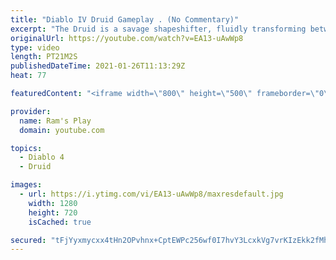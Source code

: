 ```yaml
---
title: "Diablo IV Druid Gameplay . (No Commentary)"
excerpt: "The Druid is a savage shapeshifter, fluidly transforming between the forms of a towering bear or a vicious werewolf to fight alongside the creatures of the wild."
originalUrl: https://youtube.com/watch?v=EA13-uAwWp8
type: video
length: PT21M2S
publishedDateTime: 2021-01-26T11:13:29Z
heat: 77

featuredContent: "<iframe width=\"800\" height=\"500\" frameborder=\"0\" src=\"https://www.youtube.com/embed/EA13-uAwWp8\" allow=\"accelerometer; autoplay; encrypted-media; gyroscope; picture-in-picture\" allowfullscreen></iframe>"

provider:
  name: Ram's Play
  domain: youtube.com

topics:
  - Diablo 4
  - Druid

images:
  - url: https://i.ytimg.com/vi/EA13-uAwWp8/maxresdefault.jpg
    width: 1280
    height: 720
    isCached: true

secured: "tFjYyxmycxx4tHn2OPvhnx+CptEWPc256wf0I7hvY3LcxkVg7vrKIzEkk2fMh8BnB5ymZ7VqduyLk2f6n5lksVL8h4A8PWE4503H05p0S7USEtQO//YoArPFp2pRld2PO+K/ZmG7EdteOx65mNHosuuHAqdyHfFDgZVZmTF11mWDnyMScCMh6zA3BIszxqo+2MpgRjPCFtKkt4Hnnrdg6PGueRxJ5T7q6jd2uVFjhEPQMUYKGfBOYBdtWIQlHy8dXhozrEL8WXhd8ONN2YUFVpuREb/sN/gSeXFGbH89eHDcwxcqRqQ+xGM5b5aZ9BOeMPsZD7uQtFNmeHsC+e4Uw5dYx18dTm5CfUhHQSxXjoZxDOumm/8j8AslGuk3VbnK10NbobpazcRx7JdBGCcbhrFWQ2HeYarpYGg/OoZkBUbf029HpAQiiZQtmBjbC8sZ;YAcH0DdKdOiPCRxPOv+5fg=="
---
```


